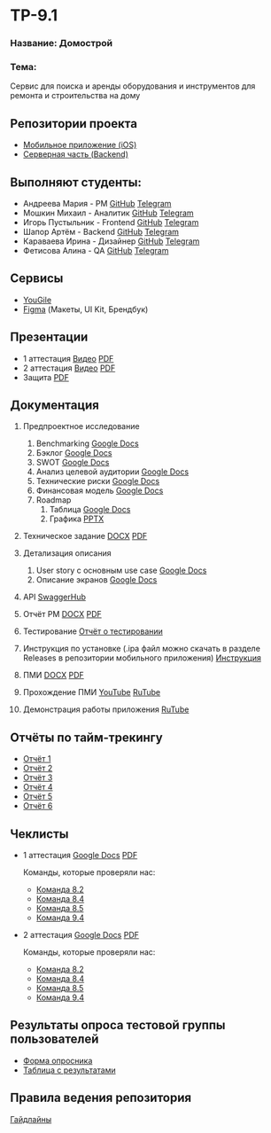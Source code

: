 # TP-9.1

### Название: Домострой

### Тема:

Сервис для поиска и аренды оборудования и инструментов для ремонта и строительства на дому

## Репозитории проекта

- [Мобильное приложение (iOS)](https://github.com/IgorPustylnik/domostroy-ios)
- [Серверная часть (Backend)](https://github.com/gitash2/domostroy-backend)

## Выполняют студенты:

- Андреева Мария - PM
  [GitHub](https://github.com/Larpow)
  [Telegram](https://t.me/larpow)
- Мошкин Михаил - Аналитик
  [GitHub](https://github.com/TypingGatito)
  [Telegram](https://t.me/TypingGatito)
- Игорь Пустыльник - Frontend
  [GitHub](https://github.com/IgorPustylnik)
  [Telegram](https://t.me/designer_23)
- Шапор Артём - Backend
  [GitHub](https://github.com/gitash2)
  [Telegram](https://t.me/alienddd)
- Караваева Ирина - Дизайнер
  [GitHub](https://github.com/karavaii)
  [Telegram](https://t.me/karavaii)
- Фетисова Алина - QA
  [GitHub](https://github.com/fatisova)
  [Telegram](http://t.me/fatisova)

## Сервисы

- [YouGile](https://ru.yougile.com/team/d7461d11a169/%D0%9F%D1%80%D0%BE%D0%B5%D0%BA%D1%82-%D0%A2%D0%9F)
- [Figma](https://www.figma.com/design/gviBeJ8dSPbMsnHpFn9nvr/das-Projekt?node-id=0-1&t=eTA1Iz4AH8meJPYq-1) (Макеты, UI Kit, Брендбук)

## Презентации

- 1 аттестация
  [Видео](https://rutube.ru/video/9135a06ece20e95a3e072260bcf53d7b/)
  [PDF](https://github.com/IgorPustylnik/TP-9.1/blob/main/documentation/presentations/%D0%9F%D1%80%D0%B5%D0%B7%D0%B5%D0%BD%D1%82%D0%B0%D1%86%D0%B8%D1%8F%201%20%D0%B0%D1%82%D1%82%D0%B0.pdf)
- 2 аттестация
  [Видео](https://rutube.ru/video/239870a96a38fd3409d35b2b5f56a398/)
  [PDF](https://github.com/IgorPustylnik/TP-9.1/blob/main/documentation/presentations/%D0%9F%D1%80%D0%B5%D0%B7%D0%B5%D0%BD%D1%82%D0%B0%D1%86%D0%B8%D1%8F%202%20%D0%B0%D1%82%D1%82%D0%B0.pdf)
- Защита
  [PDF](https://github.com/IgorPustylnik/TP-9.1/blob/main/documentation/presentations/Презентация%20на%20защиту.pdf)

## Документация

1. Предпроектное исследование
   1. Benchmarking [Google Docs](https://docs.google.com/spreadsheets/d/1R49JjF24_lFKTKssd9o8DKNoISZ_2VWMpxYD2j9FDoU/edit?gid=0#gid=0)
   2. Бэклог [Google Docs](https://docs.google.com/document/d/1gOjJDvBNS2YS1ra75mbf60OfkgoaYCDc4D3-addEdAQ/edit?tab=t.0)
   3. SWOT [Google Docs](https://docs.google.com/spreadsheets/d/1BBaRTpVgrNlvlOB-S_UjTNObgLUzvCVJwtyStETBHwU/edit?gid=0#gid=0)
   4. Анализ целевой аудитории [Google Docs](https://docs.google.com/document/d/1R6Qu_OjQAK2EfOXSxo5bX6QbthJCEHRZrh8oa9_7UkM/edit?tab=t.0)
   5. Технические риски [Google Docs](https://docs.google.com/document/d/1ZqasnJBkvQdfSWO_S1rwHBaWezwKd13cm4uMaCiQXKk/edit?tab=t.0)
   6. Финансовая модель [Google Docs](https://docs.google.com/document/d/1Gjryu7Y_Ug15DawXU1J41Sx3w3eg02vZPiy6SGqHxJg/edit?tab=t.0)
   7. Roadmap
         1. Таблица [Google Docs](https://docs.google.com/spreadsheets/d/1Ft8GjophxqsPmo27qZ6nXiRaqnZ2uXmLeCn7N7kLGsg/edit?gid=0#gid=0)
         2. Графика [PPTX](https://github.com/IgorPustylnik/TP-9.1/blob/main/documentation/roadmap/Roadmap.pptx)
2. Техническое задание
   [DOCX](https://github.com/IgorPustylnik/TP-9.1/blob/main/documentation/technical_specification/%D0%A2%D0%B5%D1%85%D0%BD%D0%B8%D1%87%D0%B5%D1%81%D0%BA%D0%BE%D0%B5_%D0%B7%D0%B0%D0%B4%D0%B0%D0%BD%D0%B8%D0%B5.docx)
   [PDF](https://github.com/IgorPustylnik/TP-9.1/blob/main/documentation/technical_specification/%D0%A2%D0%B5%D1%85%D0%BD%D0%B8%D1%87%D0%B5%D1%81%D0%BA%D0%BE%D0%B5_%D0%B7%D0%B0%D0%B4%D0%B0%D0%BD%D0%B8%D0%B5.pdf)
4. Детализация описания
   1. User story с основным use case [Google Docs](https://docs.google.com/document/d/1srijaKcBTBbjggoTeawNIopt_grL3h99W7Ck86WRs-w/edit?tab=t.0)
   2. Описание экранов [Google Docs](https://docs.google.com/document/d/1Pvj71p68VfagWwRHHB-5cAj7EPqjRESdURYXC6RZ3Ho/edit?tab=t.0)
5. API
   [SwaggerHub](https://app.swaggerhub.com/apis/domostroy-9a8/domostroy/1.0.0)
6. Отчёт PM
   [DOCX](https://github.com/IgorPustylnik/TP-9.1/blob/main/documentation/pm/pm_report.docx)
   [PDF](https://github.com/IgorPustylnik/TP-9.1/blob/main/documentation/pm/pm_report.pdf)

7. Тестирование
    [Отчёт о тестировании](https://github.com/IgorPustylnik/TP-9.1/blob/main/documentation/quality_assurance/qa_docs.pdf)
8. Инструкция по установке (.ipa файл можно скачать в разделе Releases в репозитории мобильного приложения)
  [Инструкция](https://github.com/IgorPustylnik/TP-9.1/blob/main/documentation/installation/Инструкция%20Sideloadly.pdf)
9. ПМИ
   [DOCX](https://github.com/IgorPustylnik/TP-9.1/blob/main/documentation/acceptance/ПМИ.docx)
   [PDF](https://github.com/IgorPustylnik/TP-9.1/blob/main/documentation/acceptance/ПМИ.pdf)
10. Прохождение ПМИ
  [YouTube](https://www.youtube.com/watch?v=SAtgwUDoo34)
  [RuTube](https://rutube.ru/video/private/6d8c35625be59371ed7c9b26550c9807/?p=lkjOet6wzk4-TGzhiu0svA)
11. Демонстрация работы приложения
  [RuTube](https://rutube.ru/video/private/cd78c32398d7a14a298993482ebd1a84/?p=V08Oj00sbBGPU6nQLyPBYg)

## Отчёты по тайм-трекингу
- [Отчёт 1](https://github.com/IgorPustylnik/TP-9.1/blob/main/reports/time_tracking_1.xlsx)
- [Отчёт 2](https://github.com/IgorPustylnik/TP-9.1/blob/main/reports/time_tracking_2.xlsx)
- [Отчёт 3](https://github.com/IgorPustylnik/TP-9.1/blob/main/reports/time_tracking_3.xlsx)
- [Отчёт 4](https://github.com/IgorPustylnik/TP-9.1/blob/main/reports/time_tracking_4.xlsx)
- [Отчёт 5](https://github.com/IgorPustylnik/TP-9.1/blob/main/reports/time_tracking_5.xlsx)
- [Отчёт 6](https://github.com/IgorPustylnik/TP-9.1/blob/main/reports/time_tracking_6.xlsx)

## Чеклисты
- 1 аттестация
  [Google Docs](https://docs.google.com/spreadsheets/d/10ys2XfOfylePg9caJmLksWstisYV_Fc4T_YPP5Hel1k/edit?gid=1393949489#gid=1393949489)
  [PDF](https://github.com/IgorPustylnik/TP-9.1/blob/main/documentation/checklists/Чеклист%201%20этап%20-%20чеклист.pdf)
  
  Команды, которые проверяли нас:
  - [Команда 8.2](https://github.com/Lime228/TPProject)
  - [Команда 8.4](https://github.com/nmasalkin/Project-work)
  - [Команда 8.5](https://gitlab.com/vsu.cs/TPmain)
  - [Команда 9.4](https://github.com/MaksimStrelnikov/tp-9.4)

- 2 аттестация
  [Google Docs](https://docs.google.com/spreadsheets/d/1MxMFb7-JoXt84Pzzy5jll7KQvbfq1uY9xmXZd9ga94c/edit?gid=0#gid=0)
  [PDF](https://github.com/IgorPustylnik/TP-9.1/blob/main/documentation/checklists/checklist_2.pdf)
  
  Команды, которые проверяли нас:
  - [Команда 8.2](https://github.com/Lime228/TPProject)
  - [Команда 8.4](https://github.com/nmasalkin/Project-work)
  - [Команда 8.5](https://gitlab.com/vsu.cs/TPmain)
  - [Команда 9.4](https://github.com/MaksimStrelnikov/tp-9.4)

## Результаты опроса тестовой группы пользователей
- [Форма опросника](https://docs.google.com/forms/d/e/1FAIpQLSf4Ju80bCWoU4Npr7XWtONtINyBlmQyetNwRrUVCi6QxKZjKQ/viewform)
- [Таблица с результатами](https://docs.google.com/spreadsheets/d/1BkiRCqjJjzNDzEqbt5Z_tqvYGcfnQlJUCuSBGWwSTtM/edit?usp=sharing)

## Правила ведения репозитория

   [Гайдлайны](https://github.com/IgorPustylnik/TP-9.1/blob/main/guidelines.md)
